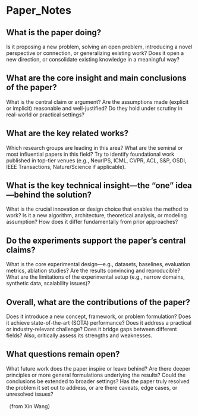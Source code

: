 # Paper_Notes

## What is the paper doing?

Is it proposing a new problem, solving an open problem, introducing a novel perspective or connection, or generalizing existing work? Does it open a new direction, or consolidate existing knowledge in a meaningful way?

## What are the core insight and main conclusions of the paper?
What is the central claim or argument? Are the assumptions made (explicit or implicit) reasonable and well-justified? Do they hold under scrutiny in real-world or practical settings?

## What are the key related works?

Which research groups are leading in this area? What are the seminal or most influential papers in this field? Try to identify foundational work published in top-tier venues (e.g., NeurIPS, ICML, CVPR, ACL, S&P, OSDI, IEEE Transactions, Nature/Science if applicable).

## What is the key technical insight—the “one” idea—behind the solution?

What is the crucial innovation or design choice that enables the method to work? Is it a new algorithm, architecture, theoretical analysis, or modeling assumption? How does it differ fundamentally from prior approaches?

## Do the experiments support the paper’s central claims?
What is the core experimental design—e.g., datasets, baselines, evaluation metrics, ablation studies? Are the results convincing and reproducible? What are the limitations of the experimental setup (e.g., narrow domains, synthetic data, scalability issues)?

## Overall, what are the contributions of the paper?
Does it introduce a new concept, framework, or problem formulation? Does it achieve state-of-the-art (SOTA) performance? Does it address a practical or industry-relevant challenge? Does it bridge gaps between different fields? Also, critically assess its strengths and weaknesses.

## What questions remain open?
What future work does the paper inspire or leave behind? Are there deeper principles or more general formulations underlying the results? Could the conclusions be extended to broader settings? Has the paper truly resolved the problem it set out to address, or are there caveats, edge cases, or unresolved issues?

（from Xin Wang）
